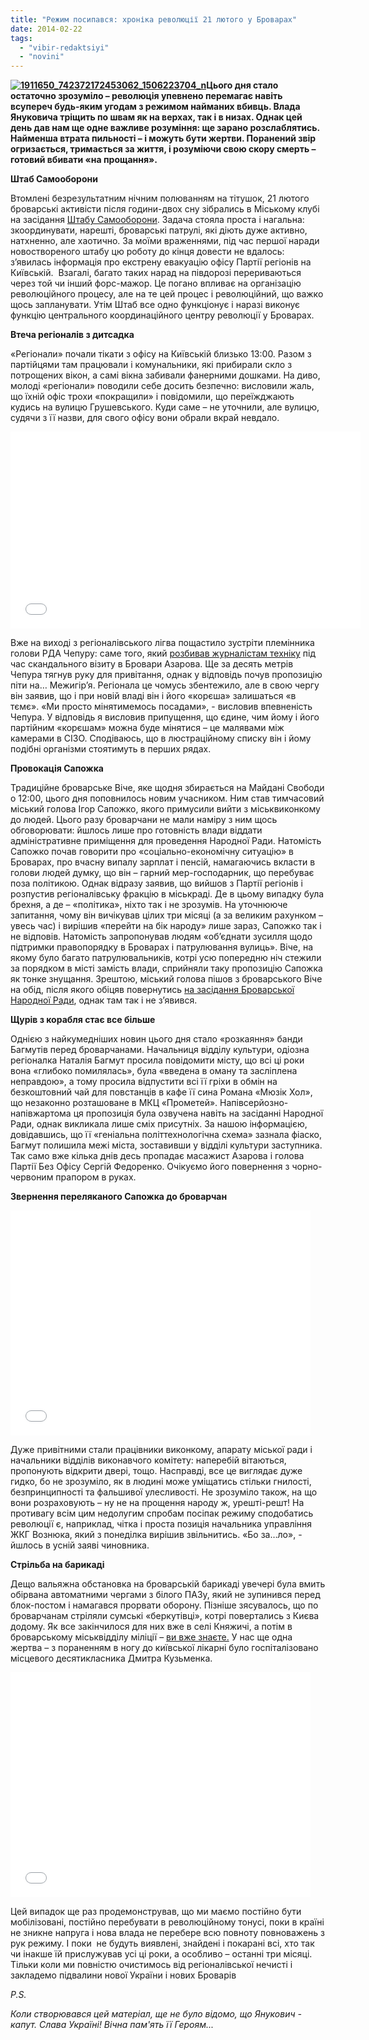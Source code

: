 ```yaml
---
title: "Режим посипався: хроніка революції 21 лютого у Броварах"
date: 2014-02-22
tags: 
  - "vibir-redaktsiyi"
  - "novini"
---
```


**[![1911650_742372172453062_1506223704_n](https://mpz.brovary.org/wp-content/uploads/2014/02/1911650_742372172453062_1506223704_n.jpg)](https://mpz.brovary.org/wp-content/uploads/2014/02/1911650_742372172453062_1506223704_n.jpg)Цього дня стало остаточно зрозуміло – революція упевнено перемагає навіть всупереч будь-яким угодам з режимом найманих вбивць. Влада Януковича тріщить по швам як на верхах, так і в низах. Однак цей день дав нам ще одне важливе розуміння: ще зарано розслаблятись. Найменша втрата пильності – і можуть бути жертви. Поранений звір огризається, тримається за життя, і розуміючи свою скору смерть – готовий вбивати «на прощання».**

**Штаб Самооборони**

Втомлені безрезультатним нічним полюванням на тітушок, 21 лютого броварські активісти після години-двох сну зібрались в Міському клубі на засідання [Штабу Самооборони](https://mpz.brovary.org/u-brovarah-stvoreno-shtab-samooboroni-yakiy-organizovuye-patrulyuvannya-mista/). Задача стояла проста і нагальна: зкоординувати, нарешті, броварські патрулі, які діють дуже активно, натхненно, але хаотично. За моїми враженнями, під час першої наради новоствореного штабу цю роботу до кінця довести не вдалось: з’явилась інформація про екстрену евакуацію офісу Партії регіонів на Київській.  Взагалі, багато таких нарад на півдорозі перериваються через той чи інший форс-мажор. Це погано впливає на організацію революційного процесу, але на те цей процес і революційний, що важко щось запланувати. Утім Штаб все одно функціонує і наразі виконує функцію центрального координаційного центру революції у Броварах.

**Втеча регіоналів з дитсадка**

«Регіонали» почали тікати з офісу на Київській близько 13:00. Разом з партійцями там працювали і комунальники, які прибирали скло з потрощених вікон, а самі вікна забивали фанерними дошками. На диво, молоді «регіонали» поводили себе досить безпечно: висловили жаль, що їхній офіс трохи «покращили» і повідомили, що переїжджають кудись на вулицю Грушевського. Куди саме – не уточнили, але вулицю, судячи з її назви, для свого офісу вони обрали вкрай невдало.

<iframe src="//www.youtube.com/embed/ktkjNYvK934" height="315" width="560" allowfullscreen frameborder="0"></iframe>

Вже на виході з регіоналівського лігва пощастило зустріти племінника голови РДА Чепуру: саме того, який [розбивав журналістам техніку](https://mpz.brovary.org/napadnika-na-brovarskih-zhurnalistiv-ogolosheno-v-rozshuk/) під час скандального візиту в Бровари Азарова. Ще за десять метрів Чепура тягнув руку для привітання, однак у відповідь почув пропозицію піти на… Межигір’я. Регіонала це чомусь збентежило, але в свою чергу він заявив, що і при новій владі він і його «корєша» залишаться «в тємє». «Ми просто мінятимемось посадами», - висловив впевненість Чепура. У відповідь я висловив припущення, що єдине, чим йому і його партійним «корєшам» можна буде мінятися – це малявами між камерами в СІЗО. Сподіваюсь, що в люстраційному списку він і йому подібні організми стоятимуть в перших рядах.

**Провокація Сапожка**

Традиційне броварське Віче, яке щодня збирається на Майдані Свободи о 12:00, цього дня поповнилось новим учасником. Ним став тимчасовий міський голова Ігор Сапожко, якого примусили вийти з міськвиконкому до людей. Цього разу броварчани не мали наміру з ним щось обговорювати: йшлось лише про готовність влади віддати адміністративне приміщення для проведення Народної Ради. Натомість Сапожко почав говорити про «соціально-економічну ситуацію» в Броварах, про вчасну випалу зарплат і пенсій, намагаючись вкласти в голови людей думку, що він – гарний мер-господарник, що перебуває поза політикою. Однак відразу заявив, що вийшов з Партії регіонів і розпустив регіоналівську фракцію в міськраді. Де в цьому випадку була брехня, а де – «політика», ніхто так і не зрозумів. На уточнююче запитання, чому він вичікував цілих три місяці (а за великим рахунком – увесь час) і вирішив «перейти на бік народу» лише зараз, Сапожко так і не відповів. Натомість запропонував людям «об’єднати зусилля щодо підтримки правопорядку в Броварах і патрулювання вулиць». Віче, на якому було багато патрулювальників, котрі усю попередню ніч стежили за порядком в місті замість влади, сприйняли таку пропозицію Сапожка як тонке знущання. Зрештою, міський голова пішов з броварського Віче на обід, після якого обіцяв повернутись [на засідання Броварської Народної Ради](https://mpz.brovary.org/narodna-rada-brovariv-vimagaye-negaynoyi-vidstavki-sapozhka/), однак там так і не з’явився.

**Щурів з корабля стає все більше**

Однією з найкумедніших новин цього дня стало «розкаяння» банди Багмутів перед броварчанами. Начальниця відділу культури, одіозна регіоналка Наталія Багмут просила повідомити місту, що всі ці роки вона «глибоко помилялась», була «введена в оману та засліплена неправдою», а тому просила відпустити всі її гріхи в обмін на безкоштовний чай для повстанців в кафе її сина Романа «Мюзік Хол», що незаконно розташоване в МКЦ «Прометей». Напівсерйозно-напівжартома ця пропозиція була озвучена навіть на засіданні Народної Ради, однак викликала лише сміх присутніх. За нашою інформацією, довідавшись, що її «геніальна політтехнологічна схема» зазнала фіаско, Багмут полишила межі міста, зоставивши у відділі культури заступника. Так само вже кілька днів десь пропадає масажист Азарова і голова Партії Без Офісу Сергій Федоренко. Очікуємо його повернення з чорно-червоним прапором в руках.

**Звернення переляканого Сапожка до броварчан**

<iframe src="//www.youtube.com/embed/luC7b2Y2Qhw" height="360" width="480" allowfullscreen frameborder="0"></iframe>

Дуже привітними стали працівники виконкому, апарату міської ради і начальники відділів виконавчого комітету: наперебій вітаються, пропонують відкрити двері, тощо. Насправді, все це виглядає дуже гидко, бо не зрозуміло, як в людині може уміщатись стільки гнилості, безпринципності та фальшивої улесливості. Не зрозуміло також, на що вони розраховують – ну не на прощення народу ж, урешті-решт! На противагу всім цим недолугим спробам посіпак режиму сподобатись революції є, наприклад, чітка і проста позиція начальника управління ЖКГ Вознюка, який з понеділка вирішив звільнитись. «Бо за…ло», - йшлось в усній заяві чиновника.

**Стрільба на барикаді**

Дещо вальяжна обстановка на броварській барикаді увечері була вмить обірвана автоматними чергами з білого ПАЗу, який не зупинився перед блок-постом і намагався прорвати оборону. Пізніше зясувалось, що по броварчанам стріляли сумські «беркутівці», котрі повертались з Києва додому. Як все закінчилося для них вже в селі Княжичі, а потім в броварському міськвідділу міліції – [ви вже знаєте.](https://mpz.brovary.org/berkut-shho-obstrilyav-brovarsku-barikadu-rozzbroyili-v-knyazhichah-i-zdali-militsiyi/) У нас ще одна жертва – з пораненням в ногу до київської лікарні було госпіталізовано місцевого десятикласника Дмитра Кузьменка.

<iframe src="//www.youtube.com/embed/wLXOopd47j8" height="360" width="480" allowfullscreen frameborder="0"></iframe>

Цей випадок ще раз продемонстрував, що ми маємо постійно бути мобілізовані, постійно перебувати в революційному тонусі, поки в країні не зникне напруга і нова влада не перебере всю повноту повноважень з рук режиму. І поки  не будуть виявлені, знайдені і покарані всі, хто так чи інакше їй прислужував усі ці роки, а особливо – останні три місяці. Тільки коли ми повністю очистимось від регіоналівської нечисті і закладемо підвалини нової України і нових Броварів

_P.S._

_Коли створювався цей матеріал, ще не було відомо, що Янукович - капут. Слава Україні! Вічна пам'ять її Героям..._
